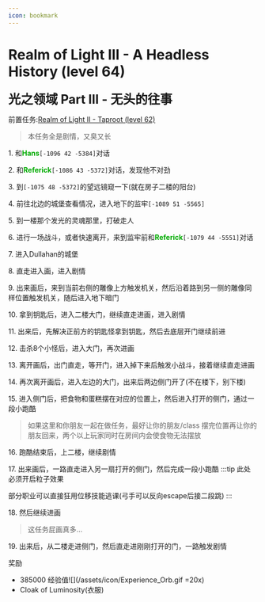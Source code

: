 ```yaml
---
icon: bookmark
---
```



# Realm of Light III - A Headless History (level 64)
<span style="font-size: 25px;">**光之领域 Part III - 无头的往事**</span>

前置任务:[Realm of Light II - Taproot (level 62)](/quests/lvl61-70/level%2062%20-%20realm%20of%20light%20ii%20-%20taproot.html)

>本任务全是剧情，又臭又长

<span class="stage-index">1.</span> 和<font color=00AA00>**Hans**</font>`[-1096 42 -5384]`对话

<span class="stage-index">2.</span> 和<font color=00AA00>**Referick**</font>`[-1086 43 -5372]`对话，发现他不对劲

<span class="stage-index">3.</span> 到`[-1075 48 -5372]`的望远镜窥一下(就在房子二楼的阳台)

<span class="stage-index">4.</span> 前往北边的城堡查看情况，进入地下的监牢`[-1089 51 -5565]`

<span class="stage-index">5.</span> 到一楼那个发光的灵魂那里，打破走人

<span class="stage-index">6.</span> 进行一场战斗，或者快速离开，来到监牢前和<font color=00AA00>**Referick**</font>`[-1079 44 -5551]`对话

<span class="stage-index">7.</span> 进入Dullahan的城堡

<span class="stage-index">8.</span> 直走进入画，进入剧情

<span class="stage-index">9.</span> 出来画后，来到当前右侧的雕像上方触发机关，然后沿着路到另一侧的雕像同样位置触发机关，随后进入地下暗门

<span class="stage-index">10.</span> 拿到钥匙后，进入二楼大门，继续直走进画，进入剧情

<span class="stage-index">11.</span> 出来后，先解决正前方的钥匙怪拿到钥匙，然后去底层开门继续前进

<span class="stage-index">12.</span> 击杀8个小怪后，进入大门，再次进画

<span class="stage-index">13.</span> 离开画后，出门直走，等开门，进入掉下来后触发小战斗，接着继续直走进画

<span class="stage-index">14.</span> 再次离开画后，进入左边的大门，出来后两边侧门开了(不在楼下，别下楼)

<span class="stage-index">15.</span> 进入侧门后，把食物和蛋糕摆在对应的位置上，然后进入打开的侧门，通过一段小跑酷
>如果这里和你朋友一起在做任务，最好让你的朋友/class 摆完位置再让你的朋友回来，两个以上玩家同时在房间内会使食物无法摆放

<span class="stage-index">16.</span> 跑酷结束后，上二楼，继续剧情

<span class="stage-index">17.</span> 出来画后，一路直走进入另一扇打开的侧门，然后完成一段小跑酷
:::tip
此处必须开启粒子效果

部分职业可以直接狂用位移技能逃课(弓手可以反向escape后接二段跳)
:::

<span class="stage-index">18.</span> 然后继续进画
>这任务屁画真多...

<span class="stage-index">19.</span> 出来后，从二楼走进侧门，然后直走进刚刚打开的门，一路触发剧情

奖励
+ 385000 经验值![](/assets/icon/Experience_Orb.gif =20x)
+ Cloak of Luminosity(衣服)
